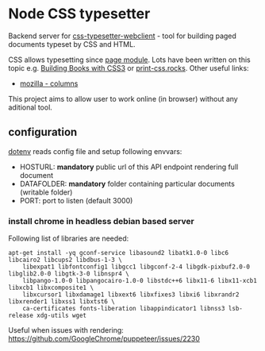 # Node CSS typesetter

Backend server for [css-typesetter-webclient](https://github.com/css-typesetter/css-typesetter-webclient) - tool
for building paged documents typeset by CSS and HTML.

CSS allows typesetting since [page module](http://www.w3.org/TR/css3-page/).
Lots have been written on this topic e.g. [Building Books with CSS3](http://alistapart.com/article/building-books-with-css3) or [print-css.rocks](https://print-css.rocks/index.html).
Other useful links:
- [mozilla - columns](https://developer.mozilla.org/en-US/docs/Web/CSS/columns)

This project aims to allow user to work online (in browser) without any aditional tool.

## configuration

[dotenv](https://www.npmjs.com/package/dotenv) reads config file and setup following envvars:
- HOSTURL: __mandatory__ public url of this API endpoint rendering full document
- DATAFOLDER: __mandatory__ folder containing particular documents (writable folder)
- PORT: port to listen (default 3000)

### install chrome in headless debian based server

Following list of libraries are needed:

```
apt-get install -yq gconf-service libasound2 libatk1.0-0 libc6 libcairo2 libcups2 libdbus-1-3 \
    libexpat1 libfontconfig1 libgcc1 libgconf-2-4 libgdk-pixbuf2.0-0 libglib2.0-0 libgtk-3-0 libnspr4 \
    libpango-1.0-0 libpangocairo-1.0-0 libstdc++6 libx11-6 libx11-xcb1 libxcb1 libxcomposite1 \
    libxcursor1 libxdamage1 libxext6 libxfixes3 libxi6 libxrandr2 libxrender1 libxss1 libxtst6 \
    ca-certificates fonts-liberation libappindicator1 libnss3 lsb-release xdg-utils wget
```

Useful when issues with rendering: https://github.com/GoogleChrome/puppeteer/issues/2230
